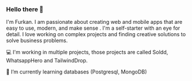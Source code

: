 ### Hello there 👋


I'm Furkan. I am passionate about creating web and mobile apps that are easy to use, modern, and make sense . I'm a self-starter with an eye for detail. I love working on complex projects and finding creative solutions to solve business problems. 

💻 I'm working in multiple projects, those projects are called Soldd, WhatsappHero and TailwindDrop.
 
🌱 I’m currently learning databases (Postgresql, MongoDB) 
